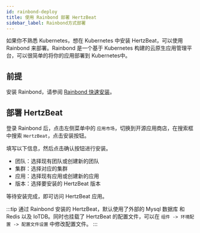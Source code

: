 ```yaml
---
id: rainbond-deploy  
title: 使用 Rainbond 部署 HertzBeat    
sidebar_label: Rainbond方式部署    
---
```


如果你不熟悉 Kubernetes，想在 Kubernetes 中安装 HertzBeat，可以使用 Rainbond 来部署。Rainbond 是一个基于 Kubernetes 构建的云原生应用管理平台，可以很简单的将你的应用部署到 Kubernetes中。

## 前提

安装 Rainbond，请参阅 [Rainbond 快速安装](https://www.rainbond.com/docs/quick-start/quick-install)。

## 部署 HertzBeat

登录 Rainbond 后，点击左侧菜单中的 `应用市场`，切换到开源应用商店，在搜索框中搜索 `HertzBeat`，点击安装按钮。


填写以下信息，然后点击确认按钮进行安装。

* 团队：选择现有团队或创建新的团队
* 集群：选择对应的集群
* 应用：选择现有应用或创建新的应用
* 版本：选择要安装的 HertzBeat 版本

等待安装完成，即可访问 HertzBeat 应用。


:::tip
通过 Rainbond 安装的 HertzBeat，默认使用了外部的 Mysql 数据库 和 Redis 以及 IoTDB。同时也挂载了 HertzBeat 的配置文件，可以在 `组件 -> 环境配置 -> 配置文件设置` 中修改配置文件。
:::
